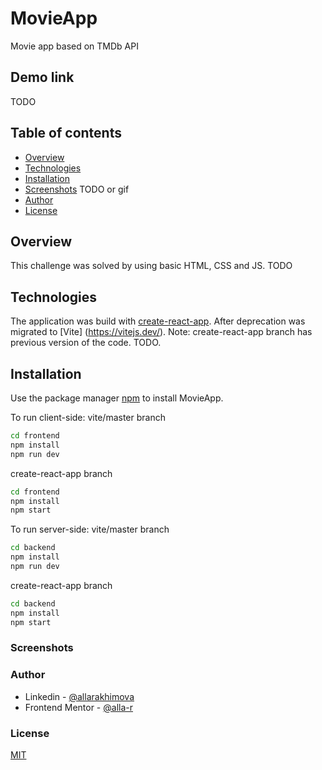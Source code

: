 # MovieApp
Movie app based on TMDb API

## Demo link
TODO

## Table of contents

- [Overview](#overview)
- [Technologies](#Technologies)
- [Installation](#installation)
- [Screenshots](#screenshots) TODO or gif
- [Author](#author)
- [License](#license)

## Overview

This challenge was solved by using basic HTML, CSS and JS. TODO

## Technologies

The application was build with [create-react-app](https://create-react-app.dev/). After deprecation was migrated to [Vite] (https://vitejs.dev/). Note: create-react-app branch has previous version of the code. TODO.

## Installation

Use the package manager [npm](https://www.npmjs.com/) to install MovieApp.


To run client-side:
vite/master branch
```bash
cd frontend
npm install
npm run dev
```
create-react-app branch
```bash
cd frontend
npm install
npm start
```

To run server-side:
vite/master branch
```bash
cd backend
npm install
npm run dev
```
create-react-app branch
```bash
cd backend
npm install
npm start
```

### Screenshots


### Author

- Linkedin - [@allarakhimova](https://www.linkedin.com/in/allarakhimova/)
- Frontend Mentor - [@alla-r](https://www.frontendmentor.io/profile/alla-r)

### License

[MIT](https://choosealicense.com/licenses/mit/)